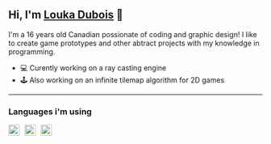 ## Hi, I'm [Louka Dubois][twitter] 👋

I'm a 16 years old Canadian possionate of coding and graphic design!
I like to create game prototypes and other abtract projects with my knowledge in programming.

- 💻 Curently working on a ray casting engine
- 🕹 Also working on an infinite tilemap algorithm for 2D games

<hr />

### Languages i'm using

<img src="https://cdn.jsdelivr.net/gh/devicons/devicon/icons/lua/lua-original.svg" width="22px" alt="Lua" style="float: left; margin-right: 10px;" />
<img src="https://cdn.jsdelivr.net/gh/devicons/devicon/icons/javascript/javascript-original.svg" width="22px" style="float: left; margin-right: 10px;" />
<img src="https://cdn.jsdelivr.net/gh/devicons/devicon/icons/python/python-original.svg" width="22px" alt="Python" style="float: left; margin-right: 10px;" />

[twitter]: https://twitter.com/louka_dubois
